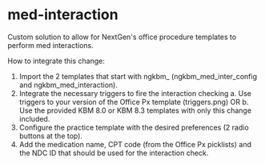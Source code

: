 med-interaction
===============

Custom solution to allow for NextGen's office procedure templates to perform med interactions.

How to integrate this change:
1.	Import the 2 templates that start with ngkbm_ (ngkbm_med_inter_config and ngkbm_med_interaction).
2.	Integrate the necessary triggers to fire the interaction checking
	a.	Use triggers to your version of the Office Px template (triggers.png) OR 
	b.	Use the provided KBM 8.0 or KBM 8.3 templates with only this change included.
3.	Configure the practice template with the desired preferences (2 radio buttons at the top).
4.	Add the medication name, CPT code (from the Office Px picklists) and the NDC ID that should be used for the interaction check.
